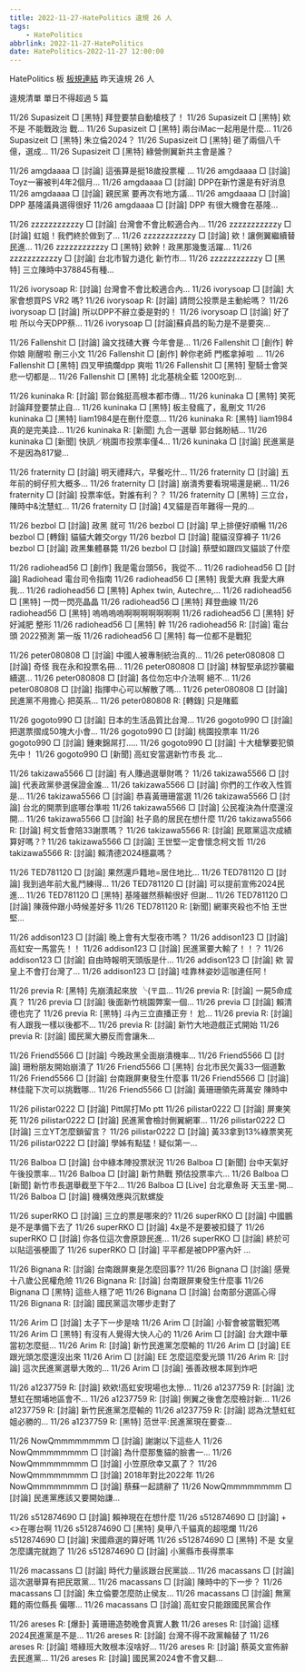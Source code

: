 ```yaml
---
title: 2022-11-27-HatePolitics 違規 26 人
tags:
    - HatePolitics
abbrlink: 2022-11-27-HatePolitics
date: HatePolitics-2022-11-27 12:00:00
---
```

HatePolitics 板 [板規連結](https://www.ptt.cc/bbs/HatePolitics/M.1617115262.A.D60.html)
昨天違規 26 人
<!-- more -->

違規清單
單日不得超過 5 篇

11/26 Supasizeit □ [黑特] 拜登要禁自動槍枝了！
11/26 Supasizeit □ [黑特] 欸不是 不能戰政治 戰…
11/26 Supasizeit □ [黑特] 兩台iMac一起用是什麼…
11/26 Supasizeit □ [黑特] 朱立倫2024？
11/26 Supasizeit □ [黑特] 砸了兩個八千億，選成…
11/26 Supasizeit □ [黑特] 綠營側翼新共主會是誰？

11/26 amgdaaaa □ [討論] 這張算是挺18歲投票權 …
11/26 amgdaaaa □ [討論] Toyz一審被判4年2個月…
11/26 amgdaaaa □ [討論] DPP在新竹還是有好消息
11/26 amgdaaaa □ [討論] 親民黨 要再次有地方議…
11/26 amgdaaaa □ [討論] DPP 基隆議員選得很好
11/26 amgdaaaa □ [討論] DPP 有很大機會在基隆…

11/26 zzzzzzzzzzzy □ [討論] 台灣會不會比較適合內…
11/26 zzzzzzzzzzzy □ [討論] 虹姐！我們終於做到了…
11/26 zzzzzzzzzzzy □ [討論] 欸！讓側翼繼續替民進…
11/26 zzzzzzzzzzzy □ [黑特] 欸幹！政黑那幾隻活躍…
11/26 zzzzzzzzzzzy □ [討論] 台北市智力退化 新竹市…
11/26 zzzzzzzzzzzy □ [黑特] 三立陳時中378845有種…

11/26 ivorysoap R: [討論] 台灣會不會比較適合內…
11/26 ivorysoap □ [討論] 大家會想買PS VR2 嗎?
11/26 ivorysoap R: [討論] 請問公投票是主動給嗎？
11/26 ivorysoap □ [討論] 所以DPP不辭立委是對的！
11/26 ivorysoap □ [討論] 好了啦 所以今天DPP蔡…
11/26 ivorysoap □ [討論]蘇貞昌的恥力是不是要突…

11/26 Fallenshit □ [討論] 論文找碴大賽 今年會是…
11/26 Fallenshit □ [創作] 幹你娘 剛醒啦 刪三小文
11/26 Fallenshit □ [創作] 幹你老師 門檻拿掉啦 …
11/26 Fallenshit □ [黑特] 四叉甲搞爛dpp 爽啦
11/26 Fallenshit □ [黑特] 聖騎士會哭悲一切都是…
11/26 Fallenshit □ [黑特] 北北基桃全藍 1200吃到…

11/26 kuninaka R: [討論] 郭台銘挺高根本都市傳…
11/26 kuninaka □ [黑特] 笑死 討論拜登要禁止自…
11/26 kuninaka □ [黑特] 板主發瘋了，亂刪文
11/26 kuninaka □ [黑特] liam1984是在刪什麼意…
11/26 kuninaka R: [黑特] liam1984真的是完美詮…
11/26 kuninaka R: [新聞] 九合一選舉 郭台銘盼結…
11/26 kuninaka □ [新聞] 快訊／桃園市投票率僅4…
11/26 kuninaka □ [討論] 民進黨是不是因為817變…

11/26 fraternity □ [討論] 明天禮拜六，早餐吃什…
11/26 fraternity □ [討論] 五年前的蚵仔煎大概多…
11/26 fraternity □ [討論] 崩潰秀要看現場還是網…
11/26 fraternity □ [討論] 投票率低，對誰有利？？
11/26 fraternity □ [黑特] 三立台，陳時中&沈慧虹…
11/26 fraternity □ [討論] 4叉貓是百年難得一見的…

11/26 bezbol □ [討論] 政黑 就可
11/26 bezbol □ [討論] 早上排便好順暢
11/26 bezbol □ [轉錄] 貓貓大雜交orgy
11/26 bezbol □ [討論] 龍貓沒穿褲子
11/26 bezbol □ [討論] 政黑集體暴斃
11/26 bezbol □ [討論] 蔡壁如跟四叉貓談了什麼

11/26 radiohead56 □ [創作] 我是電台頭56，我從不…
11/26 radiohead56 □ [討論] Radiohead 電台司令指南
11/26 radiohead56 □ [黑特] 我愛大麻 我愛大麻 我…
11/26 radiohead56 □ [黑特] Aphex twin, Autechre,…
11/26 radiohead56 □ [黑特] 一閃一閃亮晶晶
11/26 radiohead56 □ [黑特] 拜登曲線
11/26 radiohead56 □ [黑特] 嗚嗚嗚嗚啊啊啊啊啊啊啊
11/26 radiohead56 □ [黑特] 好好減肥 整形
11/26 radiohead56 □ [黑特] 幹
11/26 radiohead56 R: [討論] 電台頭 2022預測 第一版
11/26 radiohead56 □ [黑特] 每一位都不是戰犯

11/26 peter080808 □ [討論] 中國人被專制統治真的…
11/26 peter080808 □ [討論] 奇怪 我在永和投票名冊…
11/26 peter080808 □ [討論] 林智堅承認抄襲繼續選…
11/26 peter080808 □ [討論] 各位勿忘中介法啊 絕不…
11/26 peter080808 □ [討論] 指揮中心可以解散了嗎…
11/26 peter080808 □ [討論] 民進黨不用擔心 把英系…
11/26 peter080808 R: [轉錄] 只是賭藍

11/26 gogoto990 □ [討論] 日本的生活品質比台灣…
11/26 gogoto990 □ [討論] 把選票摺成50塊大小會…
11/26 gogoto990 □ [討論] 桃園投票率
11/26 gogoto990 □ [討論] 鍾東錦屌打…..
11/26 gogoto990 □ [討論] 十大槍擊要犯領先中！
11/26 gogoto990 □ [新聞] 高虹安當選新竹市長 北…

11/26 takizawa5566 □ [討論] 有人賺過選舉財嗎？
11/26 takizawa5566 □ [討論] 代表政黨參選保證金誰…
11/26 takizawa5566 □ [討論] 你們的工作收入性質是…
11/26 takizawa5566 □ [討論] 恭喜黃珊珊當選
11/26 takizawa5566 □ [討論] 台北的開票到底哪台準啦
11/26 takizawa5566 □ [討論] 公民複決為什麼還沒開…
11/26 takizawa5566 □ [討論] 社子島的居民在想什麼
11/26 takizawa5566 R: [討論] 柯文哲會陪33謝票嗎？
11/26 takizawa5566 R: [討論] 民眾黨這次成績算好嗎？?
11/26 takizawa5566 □ [討論] 王世堅一定會懷念柯文哲
11/26 takizawa5566 R: [討論] 賴清德2024穩贏嗎？

11/26 TED781120 □ [討論] 果然還戶籍地=居住地比…
11/26 TED781120 □ [討論] 我到過年前大亂鬥練得…
11/26 TED781120 □ [討論] 可以提前宣佈2024民進…
11/26 TED781120 □ [黑特] 基隆雖然蔡輸很好 但謝…
11/26 TED781120 □ [討論] 陳薇仲跟小時候差好多
11/26 TED781120 R: [新聞] 網軍夾殺也不怕 王世堅…

11/26 addison123 □ [討論] 晚上會有大型夜市嗎？
11/26 addison123 □ [討論] 高虹安一馬當先！！
11/26 addison123 □ [討論] 民進黨要大輸了！！？
11/26 addison123 □ [討論] 自由時報明天頭版是什…
11/26 addison123 □ [討論] 欸 習皇上不會打台灣了…
11/26 addison123 □ [討論] 哇靠林姿妙這咖連任阿！

11/26 previa R: [黑特] 先崩潰起來放  ╰(〒皿…
11/26 previa R: [討論] 一屍5命成真？
11/26 previa □ [討論] 後面新竹桃園弊案一個…
11/26 previa □ [討論] 賴清德也完了
11/26 previa R: [黑特] 斗內三立直播正夯！ 尬…
11/26 previa R: [討論] 有人跟我一樣以後都不…
11/26 previa R: [討論] 新竹大地遊戲正式開始
11/26 previa R: [討論] 國民黨大勝反而會讓朱…

11/26 Friend5566 □ [討論] 今晚政黑全面崩潰機率…
11/26 Friend5566 □ [討論] 珊粉朋友開始崩潰了
11/26 Friend5566 □ [黑特] 台北市民欠黃33一個道歉
11/26 Friend5566 □ [討論] 台南跟屏東發生什麼事
11/26 Friend5566 □ [討論] 林佳龍下次可以挑戰哪…
11/26 Friend5566 □ [討論] 黃珊珊領先蔣萬安 陳時中

11/26 pilistar0222 □ [討論] Pitt屌打Mo ptt
11/26 pilistar0222 □ [討論] 屏東笑死
11/26 pilistar0222 □ [討論] 民進黨會檢討側翼網軍…
11/26 pilistar0222 □ [討論] 三立YT怎麼鎖留言？
11/26 pilistar0222 □ [討論] 黃33拿到13%綠票笑死
11/26 pilistar0222 □ [討論] 學姊有點猛！疑似第一…

11/26 Balboa □ [討論] 台中綠本陣投票狀況
11/26 Balboa □ [新聞] 台中天氣好午後投票率…
11/26 Balboa □ [討論] 新竹熱戰 預估投票率六…
11/26 Balboa □ [新聞] 新竹市長選舉截至下午2…
11/26 Balboa □ [Live] 台北章魚哥 天玉里-開…
11/26 Balboa □ [討論] 機構效應與沉默螺旋

11/26 superRKO □ [討論] 三立的票是哪來的?
11/26 superRKO □ [討論] 中國鵬是不是準備下去了
11/26 superRKO □ [討論] 4x是不是要被扣錢了
11/26 superRKO □ [討論] 你各位這次會原諒民進…
11/26 superRKO □ [討論] 終於可以貼這張梗圖了
11/26 superRKO □ [討論] 平平都是被DPP塞內奸 …

11/26 Bignana R: [討論] 台南跟屏東是怎麼回事??
11/26 Bignana □ [討論] 感覺十八歲公民權危險
11/26 Bignana R: [討論] 台南跟屏東發生什麼事
11/26 Bignana □ [黑特] 這些人穩了吧
11/26 Bignana □ [討論] 台南部分選區心得
11/26 Bignana R: [討論] 國民黨這次哪步走對了

11/26 Arim □ [討論] 太子下一步是啥
11/26 Arim □ [討論] 小智會被當戰犯嗎
11/26 Arim □ [黑特] 有沒有人覺得大快人心的
11/26 Arim □ [討論] 台大跟中華當初怎麼挺…
11/26 Arim R: [討論] 新竹民進黨怎麼輸的
11/26 Arim □ [討論] EE 跟光頭怎麼還沒出來
11/26 Arim □ [討論] EE 怎麼這麼愛光頭
11/26 Arim R: [討論] 這次民進黨選舉大敗的…
11/26 Arim □ [討論] 張善政根本屌到炸吧

11/26 a1237759 R: [討論] 欸欸!高虹安現場也太慘…
11/26 a1237759 R: [討論] 沈慧虹在關埔地區會不…
11/26 a1237759 R: [討論] 側翼之後會怎麼檢討新…
11/26 a1237759 R: [討論] 新竹民進黨怎麼輸的
11/26 a1237759 R: [討論] 認為沈慧虹虹姐必勝的…
11/26 a1237759 R: [黑特] 范世平:民進黨現在要查…

11/26 NowQmmmmmmmm □ [討論] 謝謝以下這些人
11/26 NowQmmmmmmmm □ [討論] 為什麼那隻貓的臉書一…
11/26 NowQmmmmmmmm □ [討論] 小笠原欣幸又贏了？
11/26 NowQmmmmmmmm □ [討論] 2018年對比2022年
11/26 NowQmmmmmmmm □ [討論] 蔡蘇一起請辭了
11/26 NowQmmmmmmmm □ [討論] 民進黨應該又要開始謙…

11/26 s512874690 □ [討論] 賴神現在在想什麼
11/26 s512874690 □ [討論] +<>在哪台啊
11/26 s512874690 □ [黑特] 臭甲八千貓真的超噁爛
11/26 s512874690 □ [討論] 宋國鼎選的算好嗎
11/26 s512874690 □ [黑特] 不是 女皇怎麼講完就跑了
11/26 s512874690 □ [討論] 小黨縣市長得票率

11/26 macassans □ [討論] 時代力量該跟台民黨談…
11/26 macassans □ [討論] 這次選舉算有把民眾黨…
11/26 macassans □ [討論] 陳時中的下一步？
11/26 macassans □ [討論] 朱立倫要怎麼防止侯友…
11/26 macassans □ [討論] 無黨籍的兩位縣長 偏哪…
11/26 macassans □ [討論] 高虹安只能跟國民黨合作

11/26 areses R: [爆卦] 黃珊珊造勢晚會真實人數
11/26 areses R: [討論] 這樣2024民進黨是不是…
11/26 areses R: [討論] 台灣不得不政黨輪替了
11/26 areses R: [討論] 塔綠班大敗根本沒啥好…
11/26 areses R: [討論] 蔡英文宣佈辭去民進黨…
11/26 areses R: [討論] 國民黨2024會不會又翻…